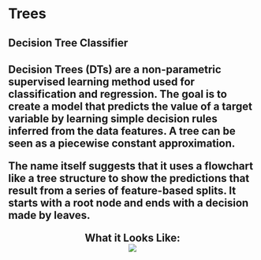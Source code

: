 # Trees

<h2>Decision Tree Classifier<h2>

Decision Trees (DTs) are a non-parametric supervised learning method used for classification and regression. The goal is to create a model that predicts the value of a target variable by learning simple decision rules inferred from the data features. A tree can be seen as a piecewise constant approximation.

The name itself suggests that it uses a flowchart like a tree structure to show the predictions that result from a series of feature-based splits. It starts with a root node and ends with a decision made by leaves.

<p align="center">
What it Looks Like: <br/>
<img src="https://drive.google.com/file/d/1fcuYmolgfgDZiQBsq0UAz9ErZ3bueY7O/view?usp=drive_link"/>
<br />
